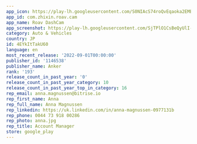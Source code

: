 ```yaml
---
app_icon: https://play-lh.googleusercontent.com/S0NIAcS74roQvEqaoka2EMBWtjQyUG5tGSGSqTn_QEBLNsj1MAN_PAghABFOqfnpsX3x
app_id: com.zhixin.roav.cam
app_name: Roav DashCam
app_screenshot: https://play-lh.googleusercontent.com/SjTPlO1CsBeQyUlI-l3QaBmcHQftjpBqC8oLt8rvbygYuQiYu2l5Bx2B9cLcf4Txyg
category: Auto & Vehicles
country: JP
id: 4EYkItTakU60
language: en
most_recent_release: '2022-09-01T00:00:00'
publisher_id: '1146538'
publisher_name: Anker
rank: '193'
release_count_in_past_year: '0'
release_count_in_past_year_category: 10
release_count_in_past_year_top_in_category: 16
rep_email: anna.magnussen@bitrise.io
rep_first_name: Anna
rep_full_name: Anna Magnussen
rep_linkedin: https://uk.linkedin.com/in/anna-magnussen-0977131b
rep_phone: 0044 73 918 00286
rep_photo: anna.jpg
rep_title: Account Manager
store: google_play
---
```

